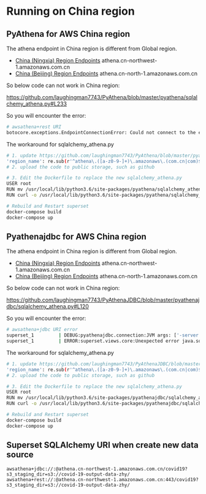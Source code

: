
# Running on China region

## PyAthena for AWS China region

The athena endpoint in China region is different from Global region. 

- [China (Ningxia) Region Endpoints](https://docs.amazonaws.cn/en_us/general/latest/gr/cnnorthwest_region.html) athena.cn-northwest-1.amazonaws.com.cn
- [China (Beijing) Region Endpoints](https://docs.amazonaws.cn/en_us/general/latest/gr/cnnorth_region.html) athena.cn-north-1.amazonaws.com.cn

So below code can not work in China region:

https://github.com/laughingman7743/PyAthena/blob/master/pyathena/sqlalchemy_athena.py#L233

So you will encounter the error:

```bash
# awsathena+rest URI
botocore.exceptions.EndpointConnectionError: Could not connect to the endpoint URL: "https://athena.athena.cn-northwest-1.amazonaws.com.cn.amazonaws.com/"
```

The workaround for sqlalchemy_athena.py

```bash
# 1. update https://github.com/laughingman7743/PyAthena/blob/master/pyathena/sqlalchemy_athena.py#L233 as below
'region_name': re.sub(r'^athena\.([a-z0-9-]+)\.amazonaws\.(com.cn|com)$', r'\1', url.host),
# 2. upload the code to public storage, such as github

# 3. Edit the Dockerfile to replace the new sqlalchemy_athena.py
USER root
RUN mv /usr/local/lib/python3.6/site-packages/pyathena/sqlalchemy_athena.py /usr/local/lib/python3.6/site-packages/pyathena/sqlalchemy_athena.py.global
RUN curl -o /usr/local/lib/python3.6/site-packages/pyathena/sqlalchemy_athena.py https://raw.githubusercontent.com/liangruibupt/covid_19_report_end2end_analytics/master/script/china-region-pyathena-sqlalchemy_athena.py

# Rebuild and Restart superset
docker-compose build
docker-compose up
```

## Pyathenajdbc for AWS China region

The athena endpoint in China region is different from Global region. 

- [China (Ningxia) Region Endpoints](https://docs.amazonaws.cn/en_us/general/latest/gr/cnnorthwest_region.html) athena.cn-northwest-1.amazonaws.com.cn
- [China (Beijing) Region Endpoints](https://docs.amazonaws.cn/en_us/general/latest/gr/cnnorth_region.html) athena.cn-north-1.amazonaws.com.cn

So below code can not work in China region:

https://github.com/laughingman7743/PyAthenaJDBC/blob/master/pyathenajdbc/sqlalchemy_athena.py#L120

So you will encounter the error:

```bash
# awsathena+jdbc URI error
superset_1         | DEBUG:pyathenajdbc.connection:JVM args: ['-server', '-Djava.class.path=/usr/local/lib/python3.6/site-packages/pyathenajdbc/AthenaJDBC42_2.0.9.jar', '-Dlog4j.configuration=file:/usr/local/lib/python3.6/site-packages/pyathenajdbc/log4j.properties']
superset_1         | ERROR:superset.views.core:Unexpected error java.sql.SQLException: [Simba][AthenaJDBC](100131) An error has been thrown from the AWS SDK client. Unable to execute HTTP request: athena.athena.cn-northwest-1.amazonaws.com.cn.amazonaws.com: Name or service not known [Execution ID not available]
```

The workaround for sqlalchemy_athena.py

```bash
# 1. update https://github.com/laughingman7743/PyAthenaJDBC/blob/master/pyathenajdbc/sqlalchemy_athena.py#L120 as below
'region_name': re.sub(r'^athena\.([a-z0-9-]+)\.amazonaws\.(com.cn|com)$', r'\1', url.host),
# 2. upload the code to public storage, such as github

# 3. Edit the Dockerfile to replace the new sqlalchemy_athena.py
USER root
RUN mv /usr/local/lib/python3.6/site-packages/pyathenajdbc/sqlalchemy_athena.py /usr/local/lib/python3.6/site-packages/pyathenajdbc/sqlalchemy_athena.py.global
RUN curl -o /usr/local/lib/python3.6/site-packages/pyathenajdbc/sqlalchemy_athena.py https://raw.githubusercontent.com/liangruibupt/covid_19_report_end2end_analytics/master/script/china-region-pyathenajdbc-sqlalchemy_athena.py

# Rebuild and Restart superset
docker-compose build
docker-compose up
```

## Superset SQLAlchemy URI when create new data source
```
awsathena+jdbc://:@athena.cn-northwest-1.amazonaws.com.cn/covid19?s3_staging_dir=s3://covid-19-output-data-zhy/
awsathena+rest://:@athena.cn-northwest-1.amazonaws.com.cn:443/covid19?s3_staging_dir=s3://covid-19-output-data-zhy/

```